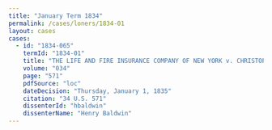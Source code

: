 ```yaml
---
title: "January Term 1834"
permalink: /cases/loners/1834-01
layout: cases
cases:
  - id: "1834-065"
    termId: "1834-01"
    title: "THE LIFE AND FIRE INSURANCE COMPANY OF NEW YORK v. CHRISTOPHER ADAMS"
    volume: "034"
    page: "571"
    pdfSource: "loc"
    dateDecision: "Thursday, January 1, 1835"
    citation: "34 U.S. 571"
    dissenterId: "hbaldwin"
    dissenterName: "Henry Baldwin"
---
```

